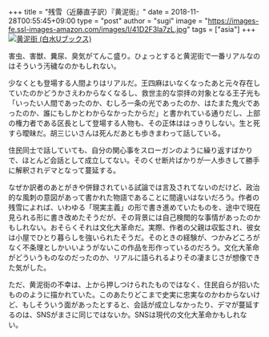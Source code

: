 +++
title = "残雪（近藤直子訳）『黄泥街』"
date = 2018-11-28T00:55:45+09:00
type = "post"
author = "sugi"
image = "https://images-fe.ssl-images-amazon.com/images/I/41D2F3la7zL.jpg"
tags = ["asia"]
+++
<a href="http://www.amazon.co.jp/exec/obidos/ASIN/4560072191/chezsugi-22/ref=nosim/" name="amazletlink" target="_blank"><img src="https://images-fe.ssl-images-amazon.com/images/I/41D2F3la7zL.jpg" alt="黄泥街 (白水Uブックス)" class="alignleft" /></a>

害虫、害獣、糞尿、臭気がてんこ盛り。ひょっとすると黄泥街で一番リアルなのはそういう汚穢なのかもしれない。

少なくとも登場する人間よりはリアルだ。王四麻はいなくなったあと元々存在していたのかどうかさえわからなくなるし、救世主的な崇拝の対象となる王子光も「いったい人間であったのか、むしろ一条の光であったのか、はたまた鬼火であったのか、誰にもしかとわからなかったからだ」と書かれている通りだし、上部の権力者である区長として登場する人物も、その正体ははっきりしない。生と死すら曖昧だ。胡三じいさんは死んだあとも歩きまわって話している。

住民同士で話していても、自分の関心事をスローガンのように繰り返すばかりで、ほとんど会話として成立してない。そのくせ断片ばかりが一人歩きして勝手に解釈されデマとなって蔓延する。

なぜか訳者のあとがきや併録されている試論では言及されてないのだけど、政治的な風刺の意図があって書かれた物語であることに間違いはないだろう。作者の残雪によれば、いわゆる「現実主義」の形で書き進めていたものを、途中で現在見られる形に書き改めたそうだが、その背景には自己検閲的な事情があったのかもしれない。おそらくそれは文化大革命だ。実際、作者の父親は収監され、彼女は小屋でひとり暮らしを強いられたそうだ。そのときの経験が、つかみどころがなく不条理としかいいようがないこの作品を形作っているのだろう。文化大革命がどういうものなのだったのか、リアルに語られるよりその凄まじさが想像できた気がした。

ただ、黄泥街の不幸は、上から押しつけられたものではなく、住民自らが招いたもののように描かれていた。このあたりどこまで史実に忠実なのかわからないけど、もしそういう面があったとすると、会話が成立しなかったり、デマが蔓延するのは、SNSがまさに同じではないか。SNSは現代の文化大革命かもしれない。
